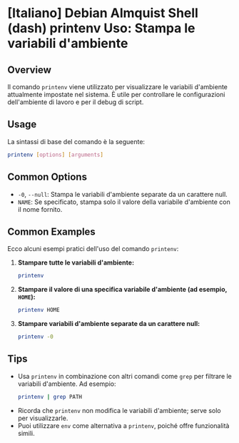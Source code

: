 # [Italiano] Debian Almquist Shell (dash) printenv Uso: Stampa le variabili d'ambiente

## Overview
Il comando `printenv` viene utilizzato per visualizzare le variabili d'ambiente attualmente impostate nel sistema. È utile per controllare le configurazioni dell'ambiente di lavoro e per il debug di script.

## Usage
La sintassi di base del comando è la seguente:

```bash
printenv [options] [arguments]
```

## Common Options
- `-0`, `--null`: Stampa le variabili d'ambiente separate da un carattere null.
- `NAME`: Se specificato, stampa solo il valore della variabile d'ambiente con il nome fornito.

## Common Examples
Ecco alcuni esempi pratici dell'uso del comando `printenv`:

1. **Stampare tutte le variabili d'ambiente:**
   ```bash
   printenv
   ```

2. **Stampare il valore di una specifica variabile d'ambiente (ad esempio, `HOME`):**
   ```bash
   printenv HOME
   ```

3. **Stampare variabili d'ambiente separate da un carattere null:**
   ```bash
   printenv -0
   ```

## Tips
- Usa `printenv` in combinazione con altri comandi come `grep` per filtrare le variabili d'ambiente. Ad esempio:
  ```bash
  printenv | grep PATH
  ```
- Ricorda che `printenv` non modifica le variabili d'ambiente; serve solo per visualizzarle.
- Puoi utilizzare `env` come alternativa a `printenv`, poiché offre funzionalità simili.
